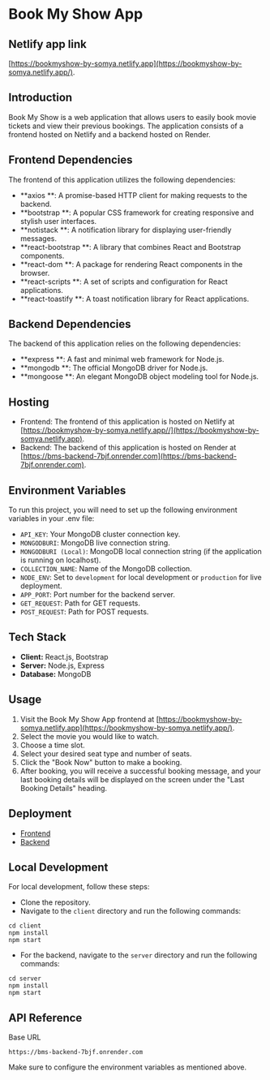 # Book My Show App
## Netlify app link
[https://bookmyshow-by-somya.netlify.app](https://bookmyshow-by-somya.netlify.app/).
## Introduction

Book My Show is a web application that allows users to easily book movie tickets and view their previous bookings. The application consists of a frontend hosted on Netlify and a backend hosted on Render.

## Frontend Dependencies

The frontend of this application utilizes the following dependencies:

- **axios **: A promise-based HTTP client for making requests to the backend.
- **bootstrap **: A popular CSS framework for creating responsive and stylish user interfaces.
- **notistack **: A notification library for displaying user-friendly messages.
- **react-bootstrap **: A library that combines React and Bootstrap components.
- **react-dom **: A package for rendering React components in the browser.
- **react-scripts **: A set of scripts and configuration for React applications.
- **react-toastify **: A toast notification library for React applications.

## Backend Dependencies

The backend of this application relies on the following dependencies:

- **express **: A fast and minimal web framework for Node.js.
- **mongodb **: The official MongoDB driver for Node.js.
- **mongoose **: An elegant MongoDB object modeling tool for Node.js.

## Hosting

- Frontend: The frontend of this application is hosted on Netlify at [https://bookmyshow-by-somya.netlify.app//](https://bookmyshow-by-somya.netlify.app).
- Backend: The backend of this application is hosted on Render at [https://bms-backend-7bjf.onrender.com](https://bms-backend-7bjf.onrender.com).

## Environment Variables

To run this project, you will need to set up the following environment variables in your .env file:

- `API_KEY`: Your MongoDB cluster connection key.
- `MONGODBURI`: MongoDB live connection string.
- `MONGODBURI (Local)`: MongoDB local connection string (if the application is running on localhost).
- `COLLECTION_NAME`: Name of the MongoDB collection.
- `NODE_ENV`: Set to `development` for local development or `production` for live deployment.
- `APP_PORT`: Port number for the backend server.
- `GET_REQUEST`: Path for GET requests.
- `POST_REQUEST`: Path for POST requests.

## Tech Stack

- **Client:** React.js, Bootstrap
- **Server:** Node.js, Express
- **Database:** MongoDB

## Usage

1. Visit the Book My Show App frontend at [https://bookmyshow-by-somya.netlify.app](https://bookmyshow-by-somya.netlify.app/).
2. Select the movie you would like to watch.
3. Choose a time slot.
4. Select your desired seat type and number of seats.
5. Click the "Book Now" button to make a booking.
6. After booking, you will receive a successful booking message, and your last booking details will be displayed on the screen under the "Last Booking Details" heading.

## Deployment

- [Frontend](https://bookmyshow-by-somya.netlify.app)
- [Backend](https://bms-backend-7bjf.onrender.com)

## Local Development

For local development, follow these steps:

- Clone the repository.
- Navigate to the `client` directory and run the following commands:
 ```
 cd client
 npm install
 npm start

```

- For the backend, navigate to the `server` directory and run the following commands:
```
cd server
npm install
npm start
```
## API Reference

Base URL
```https
https://bms-backend-7bjf.onrender.com
```
Make sure to configure the environment variables as mentioned above.
